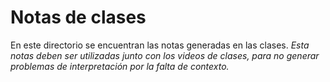# Notas de clases

En este directorio se encuentran las notas generadas en las clases. *Esta notas deben ser utilizadas junto con los videos de clases, para no generar problemas de interpretación por la falta de contexto.*
